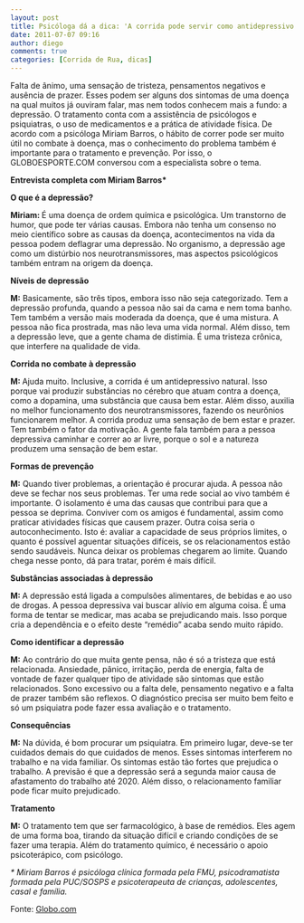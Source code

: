 ```yaml
---
layout: post
title: Psicóloga dá a dica: 'A corrida pode servir como antidepressivo natural'
date: 2011-07-07 09:16
author: diego
comments: true
categories: [Corrida de Rua, dicas]
---
```

Falta de ânimo, uma sensação de tristeza, pensamentos negativos e ausência de prazer. Esses podem ser alguns dos sintomas de uma doença na qual muitos já ouviram falar, mas nem todos conhecem mais a fundo: a depressão. O tratamento conta com a assistência de psicólogos e psiquiatras, o uso de medicamentos e a prática de atividade física. De acordo com a psicóloga Miriam Barros, o hábito de correr pode ser muito útil no combate à doença, mas o conhecimento do problema também é importante para o tratamento e prevenção. Por isso, o GLOBOESPORTE.COM conversou com a especialista sobre o tema.

<strong>Entrevista completa com Miriam Barros*</strong>

<strong>O que é a depressão?</strong>

<strong>Miriam: </strong>É uma doença de ordem química e psicológica. Um transtorno de humor, que pode ter várias causas. Embora não tenha um consenso no meio científico sobre as causas da doença, acontecimentos na vida da pessoa podem deflagrar uma depressão. No organismo, a depressão age como um distúrbio nos neurotransmissores, mas aspectos psicológicos também entram na origem da doença.

<strong>Níveis de depressão</strong>

<strong>M:</strong> Basicamente, são três tipos, embora isso não seja categorizado. Tem a depressão profunda, quando a pessoa não sai da cama e nem toma banho. Tem também a versão mais moderada da doença, que é uma mistura. A pessoa não fica prostrada, mas não leva uma vida normal. Além disso, tem a depressão leve, que a gente chama de distimia. É uma tristeza crônica, que interfere na qualidade de vida.

<strong>Corrida no combate à depressão</strong>

<strong>M: </strong>Ajuda muito. Inclusive, a corrida é um antidepressivo natural. Isso porque vai produzir substâncias no cérebro que atuam contra a doença, como a dopamina, uma substância que causa bem estar. Além disso, auxilia no melhor funcionamento dos neurotransmissores, fazendo os neurônios funcionarem melhor. A corrida produz uma sensação de bem estar e prazer. Tem também o fator da motivação. A gente fala também para a pessoa depressiva caminhar e correr ao ar livre, porque o sol e a natureza produzem uma sensação de bem estar.

<strong>Formas de prevenção</strong>

<strong>M:</strong> Quando tiver problemas, a orientação é procurar ajuda. A pessoa não deve se fechar nos seus problemas. Ter uma rede social ao vivo também é importante. O isolamento é uma das causas que contribui para que a pessoa se deprima. Conviver com os amigos é fundamental, assim como praticar atividades físicas que causem prazer. Outra coisa seria o autoconhecimento. Isto é: avaliar a capacidade de seus próprios limites, o quanto é possível aguentar situações difíceis, se os relacionamentos estão sendo saudáveis. Nunca deixar os problemas chegarem ao limite. Quando chega nesse ponto, dá para tratar, porém é mais difícil.

<strong>Substâncias associadas à depressão</strong>

<strong>M: </strong>A depressão está ligada a compulsões alimentares, de bebidas e ao uso de drogas. A pessoa depressiva vai buscar alívio em alguma coisa. É uma forma de tentar se medicar, mas acaba se prejudicando mais. Isso porque cria a dependência e o efeito deste “remédio” acaba sendo muito rápido.

<strong>Como identificar a depressão</strong>

<strong>M:</strong> Ao contrário do que muita gente pensa, não é só a tristeza que está relacionada. Ansiedade, pânico, irritação, perda de energia, falta de vontade de fazer qualquer tipo de atividade são sintomas que estão relacionados. Sono excessivo ou a falta dele, pensamento negativo e a falta de prazer também são reflexos. O diagnóstico precisa ser muito bem feito e só um psiquiatra pode fazer essa avaliação e o tratamento.

<strong>Consequências</strong>

<strong>M:</strong> Na dúvida, é bom procurar um psiquiatra. Em primeiro lugar, deve-se ter cuidados demais do que cuidados de menos. Esses sintomas interferem no trabalho e na vida familiar. Os sintomas estão tão fortes que prejudica o trabalho. A previsão é que a depressão será a segunda maior causa de afastamento do trabalho até 2020. Além disso, o relacionamento familiar pode ficar muito prejudicado.

<strong>Tratamento</strong>

<strong> M:</strong> O tratamento tem que ser farmacológico, à base de remédios. Eles agem de uma forma boa, tirando da situação difícil e criando condições de se fazer uma terapia. Além do tratamento químico, é necessário o apoio psicoterápico, com psicólogo.

<em>* Miriam Barros é psicóloga clínica formada pela FMU, psicodramatista formada pela PUC/SOSPS e psicoterapeuta de crianças, adolescentes, casal e família.</em>

Fonte: <a href="http://globoesporte.globo.com/atletismo/corrida-de-rua/noticia/2011/07/psicologa-da-dica-corrida-pode-servir-como-antidepressivo-natural.html" target="_blank">Globo.com</a>
